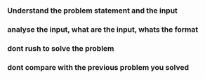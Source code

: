 ### Understand the problem statement and the input

### analyse the input, what are the input, whats the format

### dont rush to solve the problem

### dont compare with the previous problem you solved
